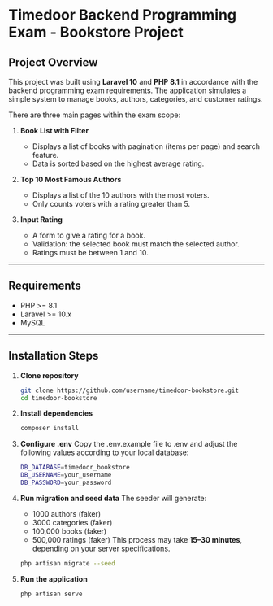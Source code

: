 # Timedoor Backend Programming Exam - Bookstore Project

## Project Overview

This project was built using **Laravel 10** and **PHP 8.1** in accordance with the backend programming exam requirements.
The application simulates a simple system to manage books, authors, categories, and customer ratings.

There are three main pages within the exam scope:

1. **Book List with Filter**
    - Displays a list of books with pagination (items per page) and search feature.
    - Data is sorted based on the highest average rating.

2. **Top 10 Most Famous Authors**
    - Displays a list of the 10 authors with the most voters.
    - Only counts voters with a rating greater than 5.

3. **Input Rating**
    - A form to give a rating for a book.
    - Validation: the selected book must match the selected author.
    - Ratings must be between 1 and 10.

---

## Requirements

-   PHP >= 8.1
-   Laravel >= 10.x
-   MySQL

---

## Installation Steps

1. **Clone repository**

    ```bash
    git clone https://github.com/username/timedoor-bookstore.git
    cd timedoor-bookstore
    ```

2. **Install dependencies**

    ```bash
    composer install
    ```

3. **Configure .env**
    Copy the .env.example file to .env and adjust the following values according to your local database:
    ```bash
    DB_DATABASE=timedoor_bookstore
    DB_USERNAME=your_username
    DB_PASSWORD=your_password
    ```

4. **Run migration and seed data**
   The seeder will generate:

    - 1000 authors (faker)
    - 3000 categories (faker)
    - 100,000 books (faker)
    - 500,000 ratings (faker)
      This process may take **15–30 minutes**, depending on your server specifications.

    ```bash
    php artisan migrate --seed
    ```

5. **Run the application**
    ```bash
    php artisan serve
    ```

